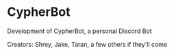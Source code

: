 # CypherBot
Development of CypherBot, a personal Discord Bot

Creators: Shrey, Jake, Taran, a few others if they'll come
